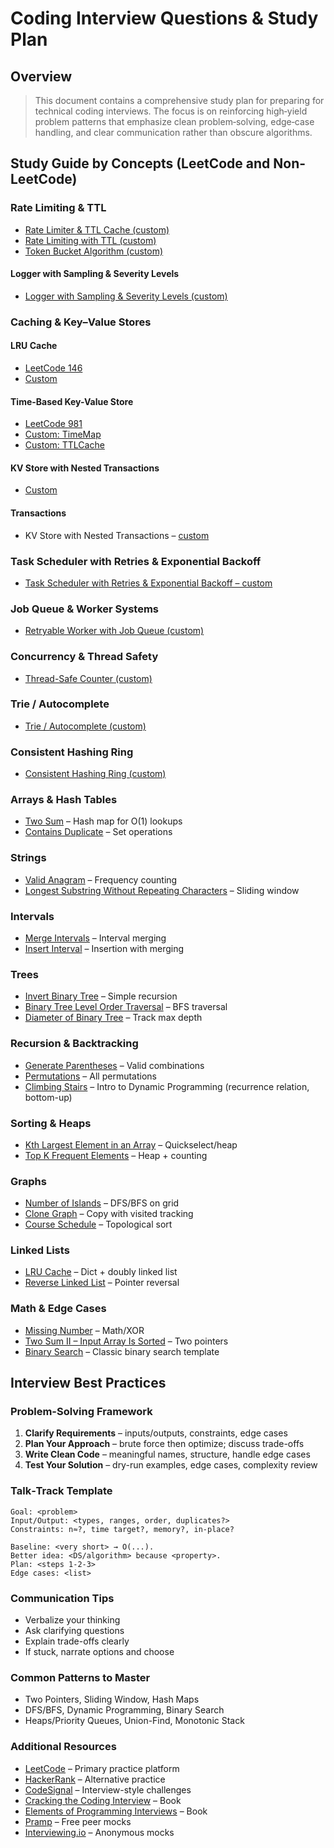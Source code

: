 # Coding Interview Questions & Study Plan

## Overview

> This document contains a comprehensive study plan for preparing for technical coding interviews. The focus is on reinforcing high‑yield problem patterns that emphasize clean problem‑solving, edge‑case handling, and clear communication rather than obscure algorithms.

## Study Guide by Concepts (LeetCode and Non-LeetCode)

### Rate Limiting & TTL

- [Rate Limiter & TTL Cache (custom)](rate_limiting_ttl/rate_limiter.md)
- [Rate Limiting with TTL (custom)](rate_limiting_ttl/rate_limiting_ttl.md)
- [Token Bucket Algorithm (custom)](rate_limiting/token_bucket.md)

#### Logger with Sampling & Severity Levels

- [Logger with Sampling & Severity Levels (custom)](rate_limiting_ttl/logger_sampling.md)


### Caching & Key–Value Stores

#### LRU Cache
- [LeetCode 146](https://leetcode.com/problems/lru-cache/)
- [Custom](caching_kv_store/lru_cache.md)

#### Time-Based Key-Value Store
- [LeetCode 981](https://leetcode.com/problems/time-based-key-value-store/)
- [Custom: TimeMap](caching_kv_store/time_map.md)
- [Custom: TTLCache](caching_kv_store/ttl_cache.md)

#### KV Store with Nested Transactions
- [Custom](caching_kv_store/txn_kv.md)

#### Transactions
- KV Store with Nested Transactions – [custom](caching_kv_store/txn_kv.md)

### Task Scheduler with Retries & Exponential Backoff
- [Task Scheduler with Retries & Exponential Backoff – custom](task_scheduler/task_scheduler.md)

### Job Queue & Worker Systems
- [Retryable Worker with Job Queue (custom)](job_queue/retryable_worker.md)

### Concurrency & Thread Safety
- [Thread-Safe Counter (custom)](concurrency/thread_safe_counter.md)

### Trie / Autocomplete
- [Trie / Autocomplete (custom)](data_structures/trie_autocomplete.md)

### Consistent Hashing Ring
- [Consistent Hashing Ring (custom)](consistent_hashing_ring/consistent_hashing_ring.md)

### Arrays & Hash Tables
- [Two Sum](https://leetcode.com/problems/two-sum/) – Hash map for O(1) lookups
- [Contains Duplicate](https://leetcode.com/problems/contains-duplicate/) – Set operations

### Strings
- [Valid Anagram](https://leetcode.com/problems/valid-anagram/) – Frequency counting
- [Longest Substring Without Repeating Characters](https://leetcode.com/problems/longest-substring-without-repeating-characters/) – Sliding window

### Intervals
- [Merge Intervals](https://leetcode.com/problems/merge-intervals/) – Interval merging
- [Insert Interval](https://leetcode.com/problems/insert-interval/) – Insertion with merging

### Trees
- [Invert Binary Tree](https://leetcode.com/problems/invert-binary-tree/) – Simple recursion
- [Binary Tree Level Order Traversal](https://leetcode.com/problems/binary-tree-level-order-traversal/) – BFS traversal
- [Diameter of Binary Tree](https://leetcode.com/problems/diameter-of-binary-tree/) – Track max depth

### Recursion & Backtracking
- [Generate Parentheses](https://leetcode.com/problems/generate-parentheses/) – Valid combinations
- [Permutations](https://leetcode.com/problems/permutations/) – All permutations
- [Climbing Stairs](https://leetcode.com/problems/climbing-stairs/) – Intro to Dynamic Programming (recurrence relation, bottom-up)

### Sorting & Heaps
- [Kth Largest Element in an Array](https://leetcode.com/problems/kth-largest-element-in-an-array/) – Quickselect/heap
- [Top K Frequent Elements](https://leetcode.com/problems/top-k-frequent-elements/) – Heap + counting

### Graphs
- [Number of Islands](https://leetcode.com/problems/number-of-islands/) – DFS/BFS on grid
- [Clone Graph](https://leetcode.com/problems/clone-graph/) – Copy with visited tracking
- [Course Schedule](https://leetcode.com/problems/course-schedule/) – Topological sort

### Linked Lists
- [LRU Cache](https://leetcode.com/problems/lru-cache/) – Dict + doubly linked list
- [Reverse Linked List](https://leetcode.com/problems/reverse-linked-list/) – Pointer reversal

### Math & Edge Cases
- [Missing Number](https://leetcode.com/problems/missing-number/) – Math/XOR
- [Two Sum II – Input Array Is Sorted](https://leetcode.com/problems/two-sum-ii-input-array-is-sorted/) – Two pointers
- [Binary Search](https://leetcode.com/problems/binary-search/) – Classic binary search template

## Interview Best Practices

### Problem-Solving Framework
1. **Clarify Requirements** – inputs/outputs, constraints, edge cases
2. **Plan Your Approach** – brute force then optimize; discuss trade-offs
3. **Write Clean Code** – meaningful names, structure, handle edge cases
4. **Test Your Solution** – dry-run examples, edge cases, complexity review

### Talk‑Track Template
```text
Goal: <problem>  
Input/Output: <types, ranges, order, duplicates?>  
Constraints: n≈?, time target?, memory?, in‑place?

Baseline: <very short> → O(...).  
Better idea: <DS/algorithm> because <property>.  
Plan: <steps 1‑2‑3>  
Edge cases: <list>
```

### Communication Tips
- Verbalize your thinking
- Ask clarifying questions
- Explain trade-offs clearly
- If stuck, narrate options and choose

### Common Patterns to Master
- Two Pointers, Sliding Window, Hash Maps
- DFS/BFS, Dynamic Programming, Binary Search
- Heaps/Priority Queues, Union-Find, Monotonic Stack

### Additional Resources
- [LeetCode](https://leetcode.com/) – Primary practice platform
- [HackerRank](https://www.hackerrank.com/) – Alternative practice
- [CodeSignal](https://codesignal.com/) – Interview-style challenges
- [Cracking the Coding Interview](https://www.crackingthecodinginterview.com/) – Book
- [Elements of Programming Interviews](http://elementsofprogramminginterviews.com/) – Book
- [Pramp](https://www.pramp.com/) – Free peer mocks
- [Interviewing.io](https://interviewing.io/) – Anonymous mocks